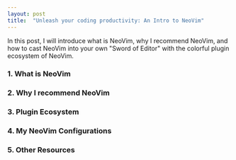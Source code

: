 ```yaml
---
layout: post
title:  "Unleash your coding productivity: An Intro to NeoVim"
--- 
```


In this post, I will introduce what is NeoVim, why I recommend NeoVim, and how to cast NeoVim into your own "Sword of Editor" with the colorful plugin ecosystem of NeoVim.  

### 1. What is NeoVim 

### 2. Why I recommend NeoVim 

### 3. Plugin Ecosystem 

### 4. My NeoVim Configurations 

### 5. Other Resources 